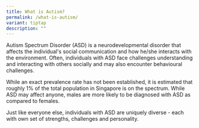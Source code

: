 ```yaml
---
title: What is Autism?
permalink: /what-is-autism/
variant: tiptap
description: ""
---
```

<p>Autism Spectrum Disorder (ASD) is a neurodevelopmental disorder that affects
the individual's social communication and how he/she interacts with the
environment. Often, individuals with ASD face challenges understanding
and interacting with others socially and may also encounter behavioural
challenges.</p>
<p></p>
<p>While an exact prevalence rate has not been established, it is estimated
that roughly 1% of the total population in Singapore is on the spectrum.
While ASD may affect anyone, males are more likely to be diagnosed with
ASD as compared to females.</p>
<p></p>
<p>Just like everyone else, individuals with ASD are uniquely diverse - each
with own set of strengths, challenges and personality.</p>
<p></p>